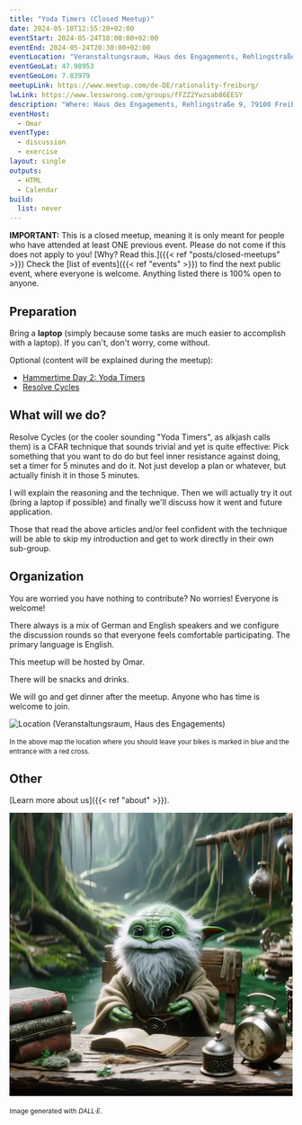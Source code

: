 ```yaml
---
title: "Yoda Timers (Closed Meetup)"
date: 2024-05-10T12:55:20+02:00
eventStart: 2024-05-24T18:00:00+02:00
eventEnd: 2024-05-24T20:30:00+02:00
eventLocation: "Veranstaltungsraum, Haus des Engagements, Rehlingstraße 9, 79100 Freiburg"
eventGeoLat: 47.98953
eventGeoLon: 7.83979
meetupLink: https://www.meetup.com/de-DE/rationality-freiburg/
lwLink: https://www.lesswrong.com/groups/fFZZ2Ywzsab86EESY
description: "Where: Haus des Engagements, Rehlingstraße 9, 79100 Freiburg. When: Friday, May 24th 2024 at 18:00 hours CEST."
eventHost:
  - Omar
eventType:
  - discussion
  - exercise
layout: single
outputs:
  - HTML
  - Calendar
build:
  list: never
---
```


**IMPORTANT:** This is a closed meetup, meaning it is only meant for people who
have attended at least ONE previous event. Please do not come if this does not
apply to you! [Why? Read this.]({{< ref "posts/closed-meetups" >}}) Check the
[list of events]({{< ref "events" >}}) to find the next public event, where
everyone is welcome. Anything listed there is 100% open to anyone.


## Preparation

Bring a **laptop** (simply because some tasks are much easier to accomplish
with a laptop). If you can't, don't worry, come without.

Optional (content will be explained during the meetup):

- [Hammertime Day 2: Yoda Timers](https://www.lesswrong.com/s/qRxTKm7DAftSuTGvj/p/vpvKEj7shuk8h5Eet)
- [Resolve Cycles](https://www.lesswrong.com/posts/jiJquD34sa9Lyo5wc/resolve-cycles)


## What will we do?

Resolve Cycles (or the cooler sounding "Yoda Timers", as alkjash calls them) is
a CFAR technique that sounds trivial and yet is quite effective: Pick something
that you want to do do but feel inner resistance against doing, set a timer for
5 minutes and do it. Not just develop a plan or whatever, but actually finish
it in those 5 minutes.

I will explain the reasoning and the technique. Then we will actually try it
out (bring a laptop if possible) and finally we'll discuss how it went and
future application.

Those that read the above articles and/or feel confident with the technique
will be able to skip my introduction and get to work directly in their own
sub-group.


## Organization

You are worried you have nothing to contribute? No worries! Everyone is
welcome!

There always is a mix of German and English speakers and we configure the
discussion rounds so that everyone feels comfortable participating. The primary
language is English.

This meetup will be hosted by Omar.

There will be snacks and drinks.

We will go and get dinner after the meetup. Anyone who has time is welcome to
join.

![Location (Veranstaltungsraum, Haus des Engagements)](/images/hde-new-building.png)

<small>In the above map the location where you should leave your bikes is marked
in blue and the entrance with a red cross.</small>


## Other

[Learn more about us]({{< ref "about" >}}).

![Master Yoda doing a Yoda Timer](cover.webp "Master Yoda doing a Yoda Timer")

<small>Image generated with _DALL·E_.</small>
